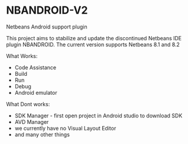 # NBANDROID-V2
Netbeans Android support plugin

This project aims to stabilize and update the discontinued Netbeans IDE plugin NBANDROID.
The current version supports Netbeans 8.1 and 8.2

What Works:
* Code Assistance
* Build
* Run
* Debug
* Android emulator

What Dont works:
* SDK Manager - first open project in Android studio to download SDK
* AVD Manager
* we currently have no Visual Layout Editor 
* and many other things
